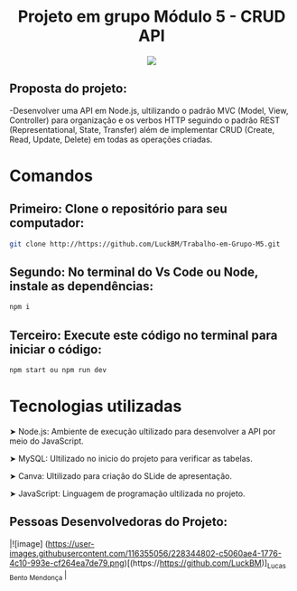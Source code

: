
<h1 align="center"> Projeto em grupo Módulo 5 - CRUD API  </h1>

<p align="center">
<img src="http://img.shields.io/static/v1?label=STATUS&message=EM%20DESENVOLVIMENTO&color=GREEN&style=for-the-badge"/>
</p>

<h2> Proposta do projeto:</h2>
-Desenvolver uma API em Node.js, ultilizando o padrão MVC (Model, View,  Controller) para organização e os verbos HTTP seguindo o padrão REST (Representational, State, Transfer)  além de implementar CRUD (Create, Read, Update, Delete)  em todas as operações criadas.

<h1> Comandos </h1>

<h2> Primeiro: Clone o repositório para seu computador: </h2>

```sh
git clone http://https://github.com/LuckBM/Trabalho-em-Grupo-M5.git
```
<h2> Segundo: No terminal do Vs Code ou Node, instale as dependências: </h2>

```sh
npm i
```
<h2> Terceiro: Execute este código no terminal para iniciar o código: </h2>

```sh
npm start ou npm run dev
```

# Tecnologias utilizadas 

➤ Node.js: Ambiente de execução ultilizado para desenvolver a API por meio do JavaScript.

➤ MySQL: Ultilizado no inicio do projeto para verificar as tabelas.

➤ Canva: Ultilizado para criação do SLide de apresentação.

➤ JavaScript: Linguagem de programação ultilizada no projeto.


## Pessoas Desenvolvedoras do Projeto:



|![image] (https://user-images.githubusercontent.com/116355056/228344802-c5060ae4-1776-4c10-993e-cf264ea7de79.png)[(https://https://github.com/LuckBM)]<sub>Lucas Bento Mendonça </sub>|
